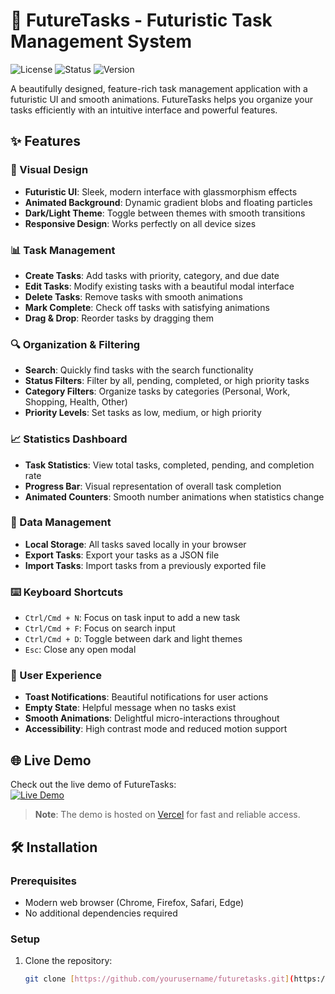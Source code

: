 # 🚀 FutureTasks - Futuristic Task Management System

![License](https://img.shields.io/badge/license-MIT-blue.svg)
![Status](https://img.shields.io/badge/status-active-brightgreen.svg)
![Version](https://img.shields.io/badge/version-1.0.0-purple.svg)

A beautifully designed, feature-rich task management application with a futuristic UI and smooth animations. FutureTasks helps you organize your tasks efficiently with an intuitive interface and powerful features.

## ✨ Features

### 🎨 Visual Design
- **Futuristic UI**: Sleek, modern interface with glassmorphism effects
- **Animated Background**: Dynamic gradient blobs and floating particles
- **Dark/Light Theme**: Toggle between themes with smooth transitions
- **Responsive Design**: Works perfectly on all device sizes

### 📊 Task Management
- **Create Tasks**: Add tasks with priority, category, and due date
- **Edit Tasks**: Modify existing tasks with a beautiful modal interface
- **Delete Tasks**: Remove tasks with smooth animations
- **Mark Complete**: Check off tasks with satisfying animations
- **Drag & Drop**: Reorder tasks by dragging them

### 🔍 Organization & Filtering
- **Search**: Quickly find tasks with the search functionality
- **Status Filters**: Filter by all, pending, completed, or high priority tasks
- **Category Filters**: Organize tasks by categories (Personal, Work, Shopping, Health, Other)
- **Priority Levels**: Set tasks as low, medium, or high priority

### 📈 Statistics Dashboard
- **Task Statistics**: View total tasks, completed, pending, and completion rate
- **Progress Bar**: Visual representation of overall task completion
- **Animated Counters**: Smooth number animations when statistics change

### 💾 Data Management
- **Local Storage**: All tasks saved locally in your browser
- **Export Tasks**: Export your tasks as a JSON file
- **Import Tasks**: Import tasks from a previously exported file

### ⌨️ Keyboard Shortcuts
- `Ctrl/Cmd + N`: Focus on task input to add a new task
- `Ctrl/Cmd + F`: Focus on search input
- `Ctrl/Cmd + D`: Toggle between dark and light themes
- `Esc`: Close any open modal

### 🎉 User Experience
- **Toast Notifications**: Beautiful notifications for user actions
- **Empty State**: Helpful message when no tasks exist
- **Smooth Animations**: Delightful micro-interactions throughout
- **Accessibility**: High contrast mode and reduced motion support

## 🌐 Live Demo

Check out the live demo of FutureTasks:  
[![Live Demo](https://img.shields.io/badge/Live%20Demo-View%20Now-brightgreen?style=for-the-badge&logo=vercel&logoColor=white)](https://your-deployment-link-here.com)

> **Note**: The demo is hosted on [Vercel](https://vercel.com) for fast and reliable access.

## 🛠️ Installation

### Prerequisites
- Modern web browser (Chrome, Firefox, Safari, Edge)
- No additional dependencies required

### Setup
1. Clone the repository:
   ```bash
   git clone [https://github.com/yourusername/futuretasks.git](https://github.com/anirbanax014/FutureTask-List-App.git)
